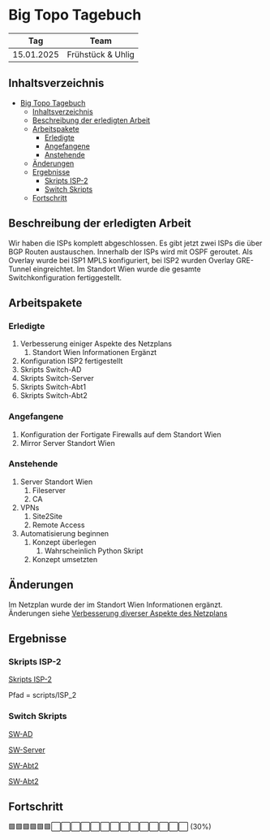 # Big Topo Tagebuch

| Tag        | Team              |
| ---------- | ----------------- |
| 15.01.2025 | Frühstück & Uhlig |

## Inhaltsverzeichnis

- [Big Topo Tagebuch](#big-topo-tagebuch)
  - [Inhaltsverzeichnis](#inhaltsverzeichnis)
  - [Beschreibung der erledigten Arbeit](#beschreibung-der-erledigten-arbeit)
  - [Arbeitspakete](#arbeitspakete)
    - [Erledigte](#erledigte)
    - [Angefangene](#angefangene)
    - [Anstehende](#anstehende)
  - [Änderungen](#änderungen)
  - [Ergebnisse](#ergebnisse)
    - [Skripts ISP-2](#skripts-isp-2)
    - [Switch Skripts](#switch-skripts)
  - [Fortschritt](#fortschritt)

## Beschreibung der erledigten Arbeit

Wir haben die ISPs komplett abgeschlossen. Es gibt jetzt zwei ISPs die über BGP Routen austauschen. Innerhalb der ISPs wird mit OSPF geroutet. Als Overlay wurde bei ISP1 MPLS konfiguriert, bei ISP2 wurden Overlay GRE-Tunnel eingreichtet.
Im Standort Wien wurde die gesamte Switchkonfiguration fertiggestellt.

## Arbeitspakete

### Erledigte

1. Verbesserung einiger Aspekte des Netzplans
   1. Standort Wien Informationen Ergänzt
2. Konfiguration ISP2 fertigestellt
3. Skripts Switch-AD
4. Skripts Switch-Server
5. Skripts Switch-Abt1
6. Skripts Switch-Abt2

### Angefangene

1. Konfiguration der Fortigate Firewalls auf dem Standort Wien
2. Mirror Server Standort Wien

### Anstehende

1. Server Standort Wien
   1. Fileserver
   2. CA
2. VPNs
   1. Site2Site
   2. Remote Access
3. Automatisierung beginnen
   1. Konzept überlegen
      1. Wahrscheinlich Python Skript
   2. Konzept umsetzten

## Änderungen

Im Netzplan wurde der im Standort Wien Informationen ergänzt. Änderungen siehe [Verbesserung diverser Aspekte des Netzplans](#erledigte)

## Ergebnisse

### Skripts ISP-2

[Skripts ISP-2](../scripts/ISP_2)

Pfad = scripts/ISP_2

### Switch Skripts

[SW-AD](../scripts/Standort_Wien/SW-AD.ios)

[SW-Server](../scripts/Standort_Wien/SW-Server.ios)

[SW-Abt2](../scripts/Standort_Wien/SW-Abt2.ios)

[SW-Abt2](../scripts/Standort_Wien/SW-Abt2.ios)

## Fortschritt

🟩🟩🟩🟩🟩🟩⬜⬜⬜⬜⬜⬜⬜⬜⬜⬜⬜⬜⬜⬜ (30%)
